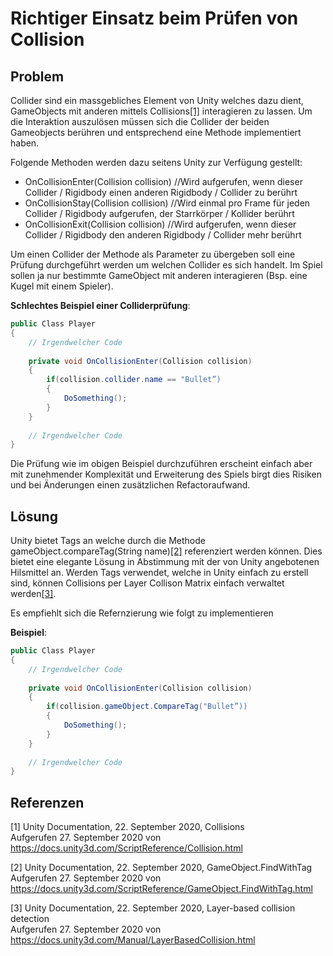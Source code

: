 # Richtiger Einsatz beim Prüfen von Collision

## Problem

Collider sind ein massgebliches Element von Unity welches dazu dient, GameObjects mit anderen mittels Collisions[[1]](#1) interagieren zu lassen. Um die Interaktion auszulösen müssen sich die Collider der beiden Gameobjects berühren und entsprechend eine Methode implementiert haben.

Folgende Methoden werden dazu seitens Unity zur Verfügung gestellt:

* OnCollisionEnter(Collision collision) //Wird aufgerufen, wenn dieser Collider / Rigidbody einen anderen Rigidbody / Collider zu berührt
* OnCollisionStay(Collision collision) //Wird einmal pro Frame für jeden Collider / Rigidbody aufgerufen, der Starrkörper / Kollider berührt
* OnCollisionExit(Collision collision) //Wird aufgerufen, wenn dieser Collider / Rigidbody den anderen Rigidbody / Collider mehr berührt

Um einen Collider der Methode als Parameter zu übergeben soll eine Prüfung durchgeführt werden um welchen Collider es sich handelt. Im Spiel sollen ja nur bestimmte GameObject mit anderen interagieren (Bsp. eine Kugel mit einem Spieler).

**Schlechtes Beispiel einer Colliderprüfung**:
```csharp
public Class Player
{
    // Irgendwelcher Code
    
    private void OnCollisionEnter(Collision collision)
    {
        if(collision.collider.name == "Bullet”)
        {
            DoSomething();
        }
    }
    
    // Irgendwelcher Code
}
```
Die Prüfung wie im obigen Beispiel durchzuführen erscheint einfach aber mit zunehmender Komplexität und Erweiterung des Spiels birgt dies Risiken und bei Änderungen einen zusätzlichen Refactoraufwand. 


## Lösung

Unity bietet Tags an welche durch die Methode gameObject.compareTag(String name)[[2]](#2) referenziert werden können. Dies bietet eine elegante Lösung in Abstimmung mit der von Unity angebotenen Hilsmittel an.
Werden Tags verwendet, welche in Unity einfach zu erstell sind, können Collisions per Layer Collison Matrix einfach verwaltet werden[[3]](#3).

Es empfiehlt sich die Refernzierung wie folgt zu implementieren

**Beispiel**:
```csharp
public Class Player
{
    // Irgendwelcher Code
    
    private void OnCollisionEnter(Collision collision)
    {
        if(collision.gameObject.CompareTag("Bullet”))
        {
            DoSomething();
        }
    }
    
    // Irgendwelcher Code
}
```

## Referenzen

<a id="1">[1]</a>
Unity Documentation, 22. September 2020, Collisions<br /> 
Aufgerufen 27. September 2020 von https://docs.unity3d.com/ScriptReference/Collision.html

<a id="2">[2]</a>
Unity Documentation, 22. September 2020, GameObject.FindWithTag<br /> 
Aufgerufen 27. September 2020 von https://docs.unity3d.com/ScriptReference/GameObject.FindWithTag.html

<a id="3">[3]</a>
Unity Documentation, 22. September 2020, Layer-based collision detection<br /> 
Aufgerufen 27. September 2020 von https://docs.unity3d.com/Manual/LayerBasedCollision.html

